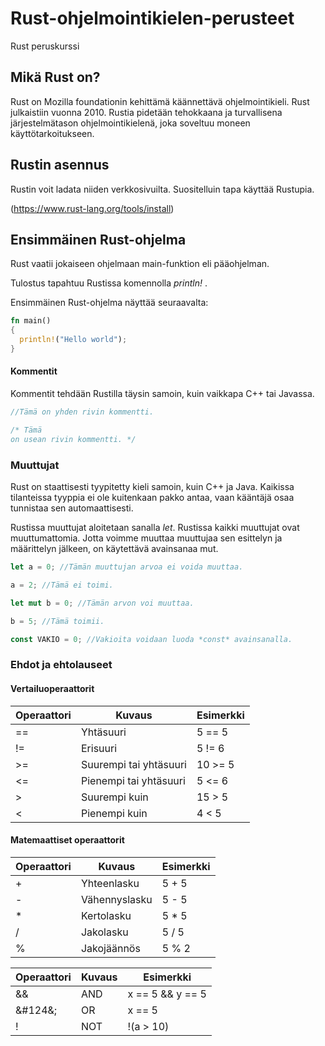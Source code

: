 # Rust-ohjelmointikielen-perusteet
Rust peruskurssi

## Mikä Rust on?

Rust on Mozilla foundationin kehittämä käännettävä ohjelmointikieli. Rust julkaistiin vuonna 2010. Rustia pidetään tehokkaana ja turvallisena järjestelmätason ohjelmointikielenä, joka soveltuu moneen käyttötarkoitukseen. 

## Rustin asennus
Rustin voit ladata niiden verkkosivuilta. Suositelluin tapa käyttää Rustupia.

(https://www.rust-lang.org/tools/install)


## Ensimmäinen Rust-ohjelma

Rust vaatii jokaiseen ohjelmaan main-funktion eli pääohjelman.

Tulostus tapahtuu Rustissa komennolla *println!* .

Ensimmäinen Rust-ohjelma näyttää seuraavalta:
```rust
fn main()
{
  println!("Hello world");
}

```

#### Kommentit

Kommentit tehdään Rustilla täysin samoin, kuin vaikkapa C++ tai Javassa.
```rust
//Tämä on yhden rivin kommentti.

/* Tämä 
on usean rivin kommentti. */

```


### Muuttujat

Rust on staattisesti tyypitetty kieli samoin, kuin C++ ja Java.
Kaikissa tilanteissa tyyppia ei ole kuitenkaan pakko antaa, vaan kääntäjä osaa tunnistaa sen automaattisesti.

Rustissa muuttujat aloitetaan sanalla *let*. Rustissa kaikki muuttujat ovat muuttumattomia. Jotta voimme muuttaa muuttujaa sen esittelyn ja määrittelyn jälkeen, on 
käytettävä avainsanaa mut.

```rust
let a = 0; //Tämän muuttujan arvoa ei voida muuttaa.

a = 2; //Tämä ei toimi.

let mut b = 0; //Tämän arvon voi muuttaa.

b = 5; //Tämä toimii.

const VAKIO = 0; //Vakioita voidaan luoda *const* avainsanalla.
```


### Ehdot ja ehtolauseet

#### Vertailuoperaattorit
| Operaattori | Kuvaus | Esimerkki |
| --- | --- | --- |
| == | Yhtäsuuri | 5 == 5 |
| != | Erisuuri | 5 != 6 |
| >= | Suurempi tai yhtäsuuri | 10 >= 5 |
| <= | Pienempi tai yhtäsuuri | 5 <= 6 |
| > | Suurempi kuin | 15 > 5 |
| < | Pienempi kuin | 4 < 5 |

#### Matemaattiset operaattorit
| Operaattori | Kuvaus | Esimerkki |
| --- | --- | --- |
| + | Yhteenlasku | 5 + 5 |
| - | Vähennyslasku | 5 - 5 |
| * | Kertolasku | 5 * 5 |
| / | Jakolasku | 5 / 5 |
| % | Jakojäännös | 5 % 2 |


| Operaattori | Kuvaus | Esimerkki |
| --- | --- | --- |
| && | AND | x == 5 && y == 5|
| &#124&; | OR | x == 5 || y == 5 |
| ! | NOT | !(a > 10) |

